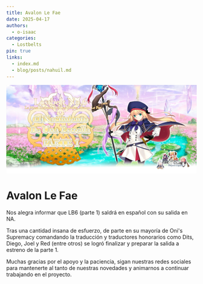 ```yaml
---
title: Avalon Le Fae
date: 2025-04-17
authors:
  - o-isaac
categories:
  - Lostbelts
pin: true
links:
  - index.md
  - blog/posts/nahuil.md
---
```

![](images/avalon.webp)

# Avalon Le Fae

Nos alegra informar que LB6 (parte 1) saldrá en español con su salida en NA.

Tras una cantidad insana de esfuerzo, de parte en su mayoría de Oni's Supremacy comandando la traducción y traductores honorarios como Dits, Diego, Joel y Red (entre otros) se logró finalizar y preparar la salida a estreno de la parte 1.

Muchas gracias por el apoyo y la paciencia, sigan nuestras redes sociales para mantenerte al tanto de nuestras novedades y animarnos a continuar trabajando en el proyecto.
